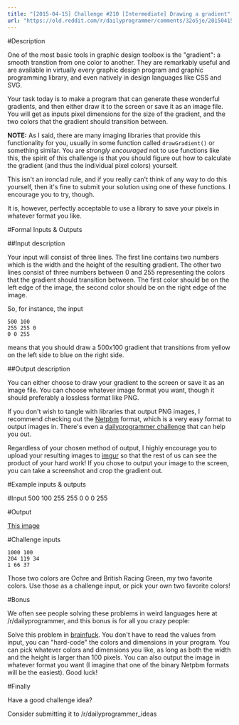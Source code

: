 ```yaml
---
title: "[2015-04-15] Challenge #210 [Intermediate] Drawing a gradient"
url: "https://old.reddit.com/r/dailyprogrammer/comments/32o5je/20150415_challenge_210_intermediate_drawing_a/"
---
```


#Description

One of the most basic tools in graphic design toolbox is the "gradient": a smooth transtion from one color to another. They are remarkably useful and are available in virtually every graphic design program and graphic programming library, and even natively in design languages like CSS and SVG.

Your task today is to make a program that can generate these wonderful gradients, and then either draw it to the screen or save it as an image file. You will get as inputs pixel dimensions for the size of the gradient, and the two colors that the gradient should transition between. 

**NOTE:** As I said, there are many imaging libraries that provide this functionality for you, usually in some function called `drawGradient()` or something similar. You are *strongly encouraged* not to use functions like this, the spirit of this challenge is that you should figure out how to calculate the gradient (and thus the individual pixel colors) yourself. 

This isn't an ironclad rule, and if you really can't think of any way to do this yourself, then it's fine to submit your solution using one of these functions. I encourage you to try, though. 

It is, however, perfectly acceptable to use a library to save your pixels in whatever format you like.

#Formal Inputs &amp; Outputs

##Input description

Your input will consist of three lines. The first line contains two numbers which is the width and the height of the resulting gradient. The other two lines consist of three numbers between 0 and 255 representing the colors that
the gradient should transition between. The first color should be on the left edge of the image, the second color should be on the right edge of the image.

So, for instance, the input

    500 100 
    255 255 0 
    0 0 255

means that you should draw a 500x100 gradient that transitions from yellow on the left side to blue on the right side.

##Output description

You can either choose to draw your gradient to the screen or save it as an image file. You can choose whatever image format you want, though it should preferably a lossless format like PNG. 

If you don't wish to tangle with libraries that output PNG images, I recommend checking out the [Netpbm](http://en.wikipedia.org/wiki/Netpbm) format, which is a very easy format to output images in. There's even a [dailyprogrammer challenge](https://www.reddit.com/r/dailyprogrammer/comments/2ba3g3/7212014_challenge_172_easy/) that can help you out. 

Regardless of your chosen method of output, I highly encourage you to upload your resulting images to [imgur](http://imgur.com) so that the rest of us can see the product of your hard work! If you chose to output your image to the screen, you can take a screenshot and crop the gradient out.

#Example inputs & outputs

#Input 
    500 100 
    255 255 0 
    0 0 255

#Output

[This image](http://i.imgur.com/LNBRYhr.png)

#Challenge inputs

    1000 100 
    204 119 34 
    1 66 37

Those two colors are Ochre and British Racing Green, my two favorite colors. Use those as a challenge input, or pick your own two favorite colors!

#Bonus

We often see people solving these problems in weird languages here at /r/dailyprogrammer, and this bonus is for all you crazy people: 

Solve this problem in [brainfuck](http://en.wikipedia.org/wiki/Brainfuck). You don't have to read the values from input, you can "hard-code" the colors and dimensions in your program. You can pick whatever colors and dimensions you like, as long as both the width and the height is larger than 100 pixels. You can also output the image in whatever format you want (I imagine that one of the binary Netpbm formats will be the easiest). Good luck!

#Finally

Have a good challenge idea?

Consider submitting it to /r/dailyprogrammer_ideas